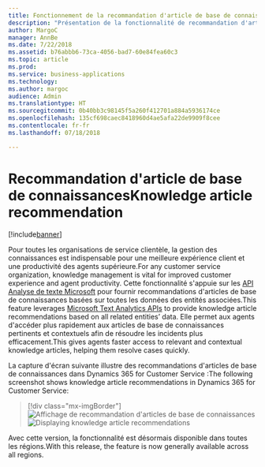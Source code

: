 ```yaml
---
title: Fonctionnement de la recommandation d'article de base de connaissances dans Dynamics 365 for Customer Service
description: "Présentation de la fonctionnalité de recommandation d'article de base de connaissances pour une meilleure expérience client et une productivité des agents supérieure"
author: MargoC
manager: AnnBe
ms.date: 7/22/2018
ms.assetid: b76abbb6-73ca-4056-bad7-60e84fea60c3
ms.topic: article
ms.prod: 
ms.service: business-applications
ms.technology: 
ms.author: margoc
audience: Admin
ms.translationtype: HT
ms.sourcegitcommit: 0b40bb3c98145f5a260f412701a884a5936174ce
ms.openlocfilehash: 135cf698caec8418960d4ae5afa22de9909f8cee
ms.contentlocale: fr-fr
ms.lasthandoff: 07/18/2018

---
```

#  <a name="knowledge-article-recommendation"></a><span data-ttu-id="4f319-103">Recommandation d'article de base de connaissances</span><span class="sxs-lookup"><span data-stu-id="4f319-103">Knowledge article recommendation</span></span> 

[!include[banner](../../../includes/banner.md)]

<span data-ttu-id="4f319-104">Pour toutes les organisations de service clientèle, la gestion des connaissances est indispensable pour une meilleure expérience client et une productivité des agents supérieure.</span><span class="sxs-lookup"><span data-stu-id="4f319-104">For any customer service organization, knowledge management is vital for improved customer experience and agent productivity.</span></span>  <span data-ttu-id="4f319-105">Cette fonctionnalité s'appuie sur les [API Analyse de texte Microsoft](https://azure.microsoft.com/en-in/services/cognitive-services/text-analytics/) pour fournir recommandations d'articles de base de connaissances basées sur toutes les données des entités associées.</span><span class="sxs-lookup"><span data-stu-id="4f319-105">This feature leverages [Microsoft Text Analytics APIs](https://azure.microsoft.com/en-in/services/cognitive-services/text-analytics/) to provide knowledge article recommendations based on all related entities’ data.</span></span> <span data-ttu-id="4f319-106">Elle permet aux agents d'accéder plus rapidement aux articles de base de connaissances pertinents et contextuels afin de résoudre les incidents plus efficacement.</span><span class="sxs-lookup"><span data-stu-id="4f319-106">This gives agents faster access to relevant and contextual knowledge articles, helping them resolve cases quickly.</span></span>

<span data-ttu-id="4f319-107">La capture d'écran suivante illustre des recommandations d'articles de base de connaissances dans Dynamics 365 for Customer Service :</span><span class="sxs-lookup"><span data-stu-id="4f319-107">The following screenshot shows knowledge article recommendations in Dynamics 365 for Customer Service:</span></span> 

> [!div class="mx-imgBorder"]
> <span data-ttu-id="4f319-108">![](media/knowledge-article-suggestion.png "Affichage de recommandation d'articles de base de connaissances")</span><span class="sxs-lookup"><span data-stu-id="4f319-108">![](media/knowledge-article-suggestion.png "Displaying knowledge article recommendations")</span></span>

<span data-ttu-id="4f319-109">Avec cette version, la fonctionnalité est désormais disponible dans toutes les régions.</span><span class="sxs-lookup"><span data-stu-id="4f319-109">With this release, the feature is now generally available across all regions.</span></span> 

